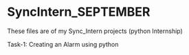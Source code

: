 # SyncIntern_SEPTEMBER
These files are of my Sync_Intern projects (python Internship)

Task-1: Creating an Alarm using python
